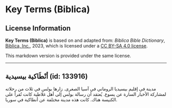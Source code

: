 # Key Terms (Biblica)

## License Information

**Key Terms (Biblica)** is based on and adapted from: _Biblica Bible Dictionary_, [Biblica, Inc.](https://www.biblica.com/), 2023, which is licensed under a [CC BY-SA 4.0 license](https://creativecommons.org/licenses/by-sa/4.0/legalcode.en).

This markdown version is provided under the same license.



--------------------------------

## أنْطَاكية بيسيدية (id: 133916)

مدينة في إقليم بيسيديا الروماني في آسيا الصغرى. زارها بولس في ثلاث من رحلاته لمشاركة الأخبار السارة عن يسوع. يُعتقد أن رسالة بولس إلى أهل غلاطية كانت تُقرأ على الكنيسة هناك. كانت هذه مدينة مختلفة عن أنطاكية في سوريا.


